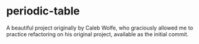 # periodic-table
A beautiful project originally by Caleb Wolfe, who graciously allowed me to practice refactoring on his original project, available as the initial commit.
